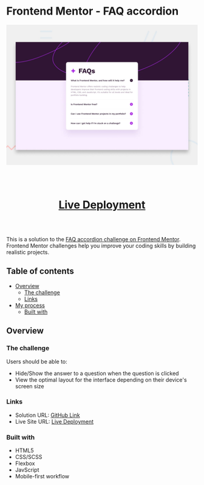 # Frontend Mentor - FAQ accordion 

![Design preview for the FAQ accordion coding challenge](./design/desktop-preview.jpg)




<div align="center" style="padding: 2rem;">
  <h1><a href="https://periodic-acoustics.surge.sh/"><strong>Live Deployment</strong></a></h1>
</div>




This is a solution to the [FAQ accordion challenge on Frontend Mentor](https://www.frontendmentor.io/challenges/faq-accordion-wyfFdeBwBz). Frontend Mentor challenges help you improve your coding skills by building realistic projects. 

## Table of contents

- [Overview](#overview)
  - [The challenge](#the-challenge)
  - [Links](#links)
- [My process](#my-process)
  - [Built with](#built-with)



## Overview

### The challenge

Users should be able to:

- Hide/Show the answer to a question when the question is clicked
- View the optimal layout for the interface depending on their device's screen size


### Links

- Solution URL: [GitHub Link](https://github.com/dev-marJ/FAQ-accordion)
- Live Site URL: [Live Deployment](https://periodic-acoustics.surge.sh/)


### Built with

- HTML5
- CSS/SCSS 
- Flexbox
- JavScript
- Mobile-first workflow
